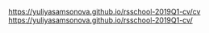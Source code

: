 https://yuliyasamsonova.github.io/rsschool-2019Q1-cv/cv
https://yuliyasamsonova.github.io/rsschool-2019Q1-cv/
